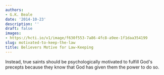 ```yaml
---
authors:
- G.K. Beale
date: '2014-10-23'
description: ''
draft: false
images:
- https://hcti.io/v1/image/f630f553-7a86-4fc8-a9ee-1f1daa354199
slug: motivated-to-keep-the-law
title: Believers Motive for Law-Keeping
---
```


Instead, true saints should be psychologically motivated to fulfill God's precepts because they know that God has given them the power to do so.